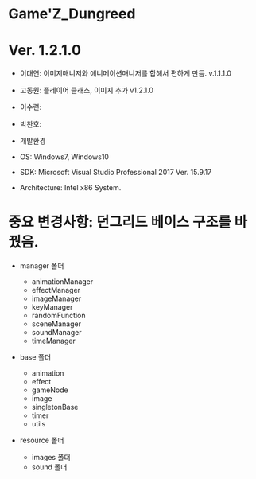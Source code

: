 # Game'Z_Dungreed
# Ver. 1.2.1.0

- 이대연: 이미지매니저와 애니메이션매니저를 합해서 편하게 만듬.  v.1.1.1.0
- 고동원: 플레이어 클래스, 이미지 추가	v1.2.1.0
- 이수련:
- 박찬호:

- 개발환경
 - OS:              Windows7, Windows10
 - SDK:             Microsoft Visual Studio Professional 2017 Ver. 15.9.17
 - Architecture:    Intel x86 System.
 
# 중요 변경사항: 던그리드 베이스 구조를 바꿨음.
 - manager 폴더
    - animationManager
    - effectManager
    - imageManager
    - keyManager
    - randomFunction
    - sceneManager
    - soundManager
    - timeManager
    
 - base 폴더
    - animation
    - effect
    - gameNode
    - image
    - singletonBase
    - timer
    - utils
    
 - resource 폴더
    - images 폴더
    - sound 폴더